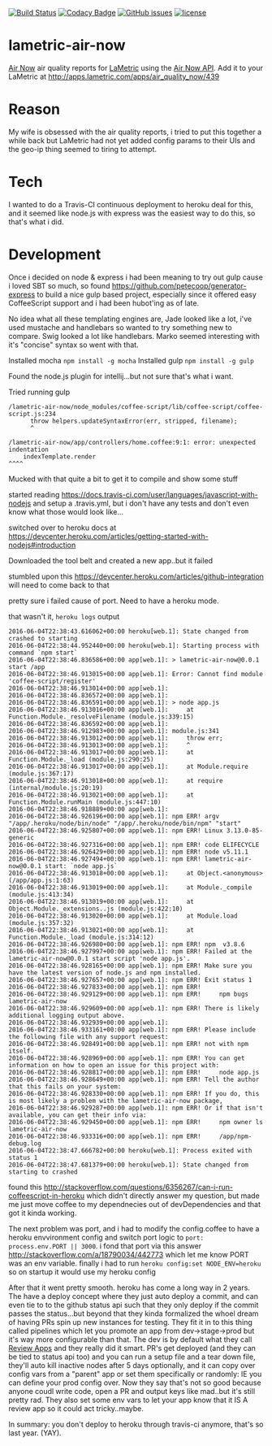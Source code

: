 [![Build Status](https://img.shields.io/travis/drdamour/lametric-air-now.svg)](https://travis-ci.org/drdamour/lametric-air-now)
[![Codacy Badge](https://api.codacy.com/project/badge/Grade/907f896ca2154473b04e55fadaf09df6)](https://www.codacy.com/app/drdamour/lametric-air-now?utm_source=github.com&amp;utm_medium=referral&amp;utm_content=drdamour/lametric-air-now&amp;utm_campaign=Badge_Grade)
[![GitHub issues](https://img.shields.io/github/issues/drdamour/lametric-air-now.svg?maxAge=2592000)]()
[![license](https://img.shields.io/github/license/mashape/apistatus.svg?maxAge=2592000)]()

# lametric-air-now
[Air Now](https://www.airnow.gov/) air quality reports for [LaMetric](lametric.com) using the [Air Now API](http://.airnowapi.org).  Add it to your LaMetric at http://apps.lametric.com/apps/air_quality_now/439

# Reason
My wife is obsessed with the air quality reports, i tried to put this together a while back but LaMetric had not yet added config params to their UIs and the geo-ip thing seemed to tiring to attempt.

# Tech
I wanted to do a Travis-CI continuous deployment to heroku deal for this, and it seemed like node.js with express was the easiest way to do this, so that's what i did.

# Development
Once i decided on node & express i had been meaning to try out gulp cause i loved SBT so much, so found https://github.com/petecoop/generator-express to build a nice gulp based project, especially since it offered easy CoffeeScript support and i had been hubot'ing as of late.

No idea what all these templating engines are, Jade looked like a lot, i've used mustache and handlebars so wanted to try something new to compare.  Swig looked a lot like handlebars.  Marko seemed interesting with it's "concise" syntax so went with that.

Installed mocha ```npm install -g mocha```
Installed gulp ```npm install -g gulp```

Found the node.js plugin for intellij...but not sure that's what i want.

Tried running gulp

```
/lametric-air-now/node_modules/coffee-script/lib/coffee-script/coffee-script.js:234
      throw helpers.updateSyntaxError(err, stripped, filename);
      ^

/lametric-air-now/app/controllers/home.coffee:9:1: error: unexpected indentation
    indexTemplate.render
^^^^
```

Mucked with that quite a bit to get it to compile and show some stuff

started reading https://docs.travis-ci.com/user/languages/javascript-with-nodejs and setup a .travis.yml, but i don't have any tests and don't even know what those would look like...

switched over to heroku docs at https://devcenter.heroku.com/articles/getting-started-with-nodejs#introduction

Downloaded the tool belt and created a new app..but it failed

stumbled upon this https://devcenter.heroku.com/articles/github-integration will need to come back to that

pretty sure i failed cause of port.  Need to have a heroku mode.

that wasn't it, ```heroku logs``` output

```
2016-06-04T22:38:43.616062+00:00 heroku[web.1]: State changed from crashed to starting
2016-06-04T22:38:44.952440+00:00 heroku[web.1]: Starting process with command `npm start`
2016-06-04T22:38:46.836586+00:00 app[web.1]: > lametric-air-now@0.0.1 start /app
2016-06-04T22:38:46.913015+00:00 app[web.1]: Error: Cannot find module 'coffee-script/register'
2016-06-04T22:38:46.913014+00:00 app[web.1]:
2016-06-04T22:38:46.836572+00:00 app[web.1]:
2016-06-04T22:38:46.836591+00:00 app[web.1]: > node app.js
2016-06-04T22:38:46.913016+00:00 app[web.1]:     at Function.Module._resolveFilename (module.js:339:15)
2016-06-04T22:38:46.836592+00:00 app[web.1]:
2016-06-04T22:38:46.912983+00:00 app[web.1]: module.js:341
2016-06-04T22:38:46.913012+00:00 app[web.1]:     throw err;
2016-06-04T22:38:46.913013+00:00 app[web.1]:     ^
2016-06-04T22:38:46.913017+00:00 app[web.1]:     at Function.Module._load (module.js:290:25)
2016-06-04T22:38:46.913017+00:00 app[web.1]:     at Module.require (module.js:367:17)
2016-06-04T22:38:46.913018+00:00 app[web.1]:     at require (internal/module.js:20:19)
2016-06-04T22:38:46.913021+00:00 app[web.1]:     at Function.Module.runMain (module.js:447:10)
2016-06-04T22:38:46.918889+00:00 app[web.1]:
2016-06-04T22:38:46.926196+00:00 app[web.1]: npm ERR! argv "/app/.heroku/node/bin/node" "/app/.heroku/node/bin/npm" "start"
2016-06-04T22:38:46.925807+00:00 app[web.1]: npm ERR! Linux 3.13.0-85-generic
2016-06-04T22:38:46.927316+00:00 app[web.1]: npm ERR! code ELIFECYCLE
2016-06-04T22:38:46.926429+00:00 app[web.1]: npm ERR! node v5.11.1
2016-06-04T22:38:46.927494+00:00 app[web.1]: npm ERR! lametric-air-now@0.0.1 start: `node app.js`
2016-06-04T22:38:46.913018+00:00 app[web.1]:     at Object.<anonymous> (/app/app.js:1:63)
2016-06-04T22:38:46.913019+00:00 app[web.1]:     at Module._compile (module.js:413:34)
2016-06-04T22:38:46.913019+00:00 app[web.1]:     at Object.Module._extensions..js (module.js:422:10)
2016-06-04T22:38:46.913020+00:00 app[web.1]:     at Module.load (module.js:357:32)
2016-06-04T22:38:46.913021+00:00 app[web.1]:     at Function.Module._load (module.js:314:12)
2016-06-04T22:38:46.926980+00:00 app[web.1]: npm ERR! npm  v3.8.6
2016-06-04T22:38:46.927997+00:00 app[web.1]: npm ERR! Failed at the lametric-air-now@0.0.1 start script 'node app.js'.
2016-06-04T22:38:46.928165+00:00 app[web.1]: npm ERR! Make sure you have the latest version of node.js and npm installed.
2016-06-04T22:38:46.927657+00:00 app[web.1]: npm ERR! Exit status 1
2016-06-04T22:38:46.927833+00:00 app[web.1]: npm ERR!
2016-06-04T22:38:46.929129+00:00 app[web.1]: npm ERR!     npm bugs lametric-air-now
2016-06-04T22:38:46.929609+00:00 app[web.1]: npm ERR! There is likely additional logging output above.
2016-06-04T22:38:46.932939+00:00 app[web.1]:
2016-06-04T22:38:46.933161+00:00 app[web.1]: npm ERR! Please include the following file with any support request:
2016-06-04T22:38:46.928491+00:00 app[web.1]: npm ERR! not with npm itself.
2016-06-04T22:38:46.928969+00:00 app[web.1]: npm ERR! You can get information on how to open an issue for this project with:
2016-06-04T22:38:46.928817+00:00 app[web.1]: npm ERR!     node app.js
2016-06-04T22:38:46.928649+00:00 app[web.1]: npm ERR! Tell the author that this fails on your system:
2016-06-04T22:38:46.928330+00:00 app[web.1]: npm ERR! If you do, this is most likely a problem with the lametric-air-now package,
2016-06-04T22:38:46.929287+00:00 app[web.1]: npm ERR! Or if that isn't available, you can get their info via:
2016-06-04T22:38:46.929450+00:00 app[web.1]: npm ERR!     npm owner ls lametric-air-now
2016-06-04T22:38:46.933316+00:00 app[web.1]: npm ERR!     /app/npm-debug.log
2016-06-04T22:38:47.666782+00:00 heroku[web.1]: Process exited with status 1
2016-06-04T22:38:47.681379+00:00 heroku[web.1]: State changed from starting to crashed
```

found this http://stackoverflow.com/questions/6356267/can-i-run-coffeescript-in-heroku which didn't directly answer my question, but made me just move coffee to my dependnecies out of devDependencies and that got it kinda working.

The next problem was port, and i had to modify the config.coffee to have a heroku envvironment config and switch port logic to ```port: process.env.PORT || 3000```.  i fond that port via this answer http://stackoverflow.com/a/18790034/442773 which let me know PORT was an env variable.  finally i had to run ```heroku config:set NODE_ENV=heroku``` so on startup it would use my heroku config

After that it went pretty smooth.  heroku has come a long way in 2 years.  The have a deploy concept where they just auto deploy a commit, and can even tie to to the github status api such that they only deploy if the commit passes the status...but beyond that they kinda formalized the whoel dream of having PRs spin up new instances for testing.  They fit it in to this thing called pipelines which let you promote an app from dev->stage->prod but it's way more configurable than that.  The dev is by default what they call [Review Apps](https://devcenter.heroku.com/articles/github-integration-review-apps) and they really did it smart. PR's get deployed (and they can be tied to status api too) and you can run a setup file and a tear down file, they'll auto kill inactive nodes after 5 days optionally, and it can copy over config vars from a "parent" app or set them specifically or randomly: IE you can define your prod config over.  Now they say that's not so good because anyone coudl write code, open a PR and output keys like mad..but it's still pretty rad. They also set some env vars to let your app know that it IS A review app so it could act tricky..maybe.

In summary: you don't deploy to heroku through travis-ci anymore, that's so last year. (YAY).

